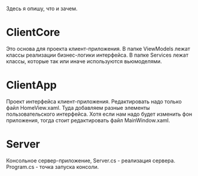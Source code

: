 Здесь я опишу, что и зачем.

# ClientCore
Это основа для проекта клиент-приложения. В папке ViewModels лежат классы реализации бизнес-логики интерфейса. В папке Services лежат классы, которые так или иначе используются вьюмоделями.

# ClientApp
Проект интерфейса клиент-приложения. Редактировать надо только файл HomeView.xaml. Туда добавляем разные элементы пользовательского интерфейса. Хотя если нам надо будет изменить фон приложения, тогда стоит редактировать файл MainWindow.xaml.

# Server
Консольное сервер-приложение, Server.cs - реализация сервера. Program.cs - точка запуска консоли.
